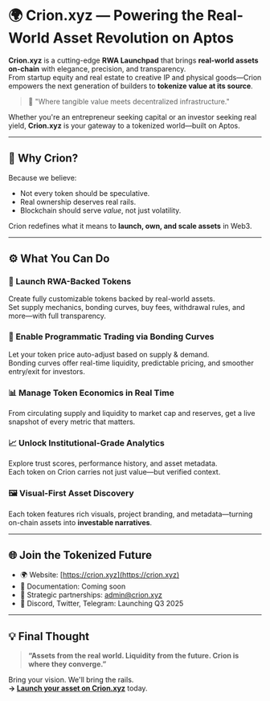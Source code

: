 # 🌍 Crion.xyz — Powering the Real-World Asset Revolution on Aptos

**Crion.xyz** is a cutting-edge **RWA Launchpad** that brings **real-world assets on-chain** with elegance, precision, and transparency.  
From startup equity and real estate to creative IP and physical goods—Crion empowers the next generation of builders to **tokenize value at its source**.

> 🧠 "Where tangible value meets decentralized infrastructure."

Whether you're an entrepreneur seeking capital or an investor seeking real yield, **Crion.xyz** is your gateway to a tokenized world—built on Aptos.

---

## 🚀 Why Crion?

Because we believe:

- Not every token should be speculative.
- Real ownership deserves real rails.
- Blockchain should serve _value_, not just volatility.

Crion redefines what it means to **launch, own, and scale assets** in Web3.

---

## ⚙️ What You Can Do

### 🎯 Launch RWA-Backed Tokens

Create fully customizable tokens backed by real-world assets.  
Set supply mechanics, bonding curves, buy fees, withdrawal rules, and more—with full transparency.

### 💱 Enable Programmatic Trading via Bonding Curves

Let your token price auto-adjust based on supply & demand.  
Bonding curves offer real-time liquidity, predictable pricing, and smoother entry/exit for investors.

### 📊 Manage Token Economics in Real Time

From circulating supply and liquidity to market cap and reserves, get a live snapshot of every metric that matters.

### 📈 Unlock Institutional-Grade Analytics

Explore trust scores, performance history, and asset metadata.  
Each token on Crion carries not just value—but verified context.

### 🖼 Visual-First Asset Discovery

Each token features rich visuals, project branding, and metadata—turning on-chain assets into **investable narratives**.

---

## 🌐 Join the Tokenized Future

- 🌍 Website: [https://crion.xyz](https://crion.xyz)
- 📄 Documentation: Coming soon
- 🤝 Strategic partnerships: admin@crion.xyz
- 💬 Discord, Twitter, Telegram: Launching Q3 2025

---

## 💡 Final Thought

> **“Assets from the real world. Liquidity from the future. Crion is where they converge.”**

Bring your vision. We'll bring the rails.  
**→ [Launch your asset on Crion.xyz](https://crion.xyz)** today.
